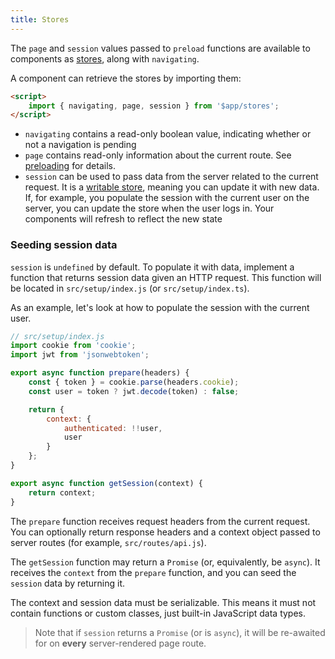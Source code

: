 ```yaml
---
title: Stores
---
```


The `page` and `session` values passed to `preload` functions are available to components as [stores](https://svelte.dev/tutorial/writable-stores), along with `navigating`.

A component can retrieve the stores by importing them:

```html
<script>
	import { navigating, page, session } from '$app/stores';
</script>
```

- `navigating` contains a read-only boolean value, indicating whether or not a navigation is pending
- `page` contains read-only information about the current route. See [preloading](docs#Arguments) for details.
- `session` can be used to pass data from the server related to the current request. It is a [writable store](https://svelte.dev/tutorial/writable-stores), meaning you can update it with new data. If, for example, you populate the session with the current user on the server, you can update the store when the user logs in. Your components will refresh to reflect the new state

### Seeding session data

`session` is `undefined` by default. To populate it with data, implement a function that returns session data given an HTTP request. This function will be located in `src/setup/index.js` (or `src/setup/index.ts`).

As an example, let's look at how to populate the session with the current user.

```js
// src/setup/index.js
import cookie from 'cookie';
import jwt from 'jsonwebtoken';

export async function prepare(headers) {
	const { token } = cookie.parse(headers.cookie);
	const user = token ? jwt.decode(token) : false;

	return {
		context: {
			authenticated: !!user,
			user
		}
	};
}

export async function getSession(context) {
	return context;
}
```

The `prepare` function receives request headers from the current request. You can optionally return response headers and a context object passed to server routes (for example, `src/routes/api.js`).

The `getSession` function may return a `Promise` (or, equivalently, be `async`). It receives the `context` from the `prepare` function, and you can seed the `session` data by returning it.

The context and session data must be serializable. This means it must not contain functions or custom classes, just built-in JavaScript data types.

> Note that if `session` returns a `Promise` (or is `async`), it will be re-awaited for on **every** server-rendered page route.
